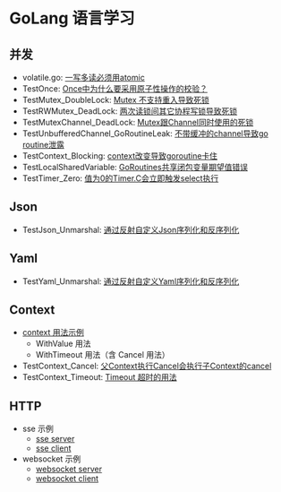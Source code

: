 # GoLang 语言学习

## 并发

- volatile.go: [一写多读必须用atomic](./concurrency/main/volatile.go)
- TestOnce: [Once中为什么要采用原子性操作的校验？](./concurrency/once_test.go)
- TestMutex_DoubleLock: [Mutex 不支持重入导致死锁](./concurrency/mutex_test.go)
- TestRWMutex_DeadLock: [两次读锁间其它协程写锁导致死锁](./concurrency/mutex_test.go)
- TestMutexChannel_DeadLock: [Mutex跟Channel同时使用的死锁](./concurrency/mutex_test.go)
- TestUnbufferedChannel_GoRoutineLeak: [不带缓冲的channel导致go routine泄露](./concurrency/channel_test.go)
- TestContext_Blocking: [context改变导致goroutine卡住](./concurrency/channel_test.go)
- TestLocalSharedVariable: [GoRoutines共享闭包变量期望值错误](./concurrency/goroutine_test.go)
- TestTimer_Zero: [值为0的Timer.C会立即触发select执行 ](./concurrency/channel_test.go)

## Json
- TestJson_Unmarshal: [通过反射自定义Json序列化和反序列化](./json/json_test.go)


## Yaml
- TestYaml_Unmarshal: [通过反射自定义Yaml序列化和反序列化](./yaml/yaml_test.go)

## Context
- [context 用法示例](./ctx/ctx.go)
  - WithValue 用法
  - WithTimeout 用法（含 Cancel 用法）
- TestContext_Cancel: [父Context执行Cancel会执行子Context的cancel](./ctx/context_test.go)
- TestContext_Timeout: [Timeout 超时的用法](./ctx/context_test.go)


## HTTP 
- sse 示例
  - [sse server](./http/server.go)
  - [sse client](./http/client.go)
- websocket 示例
  - [websocket server](./http/ws_server.go)
  - [websocket client](./http/ws_client.go)
